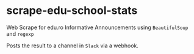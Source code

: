 # scrape-edu-school-stats
Web Scrape for edu.ro Informative Announcements using `BeautifulSoup` and `regexp`

Posts the result to a channel in `Slack` via a webhook.